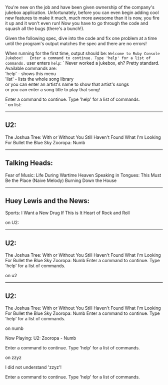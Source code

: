 You're new on the job and have been given ownership of the company's jukebox application. Unfortunately, before you can even begin adding cool new features to make it much, much more awesome than it is now, you fire it up and it won't even run! Now you have to go through the code and squash all the bugs (there's a bunch!).

Given the following spec, dive into the code and fix one problem at a time until the program's output matches the spec and there are no errors!

When running for the first time, output should be: 
`
Welcome to Ruby Console Jukebox!  
Enter a command to continue. Type 'help' for a list of commands.
`
user enters `help`:
`
Never worked a jukebox, eh? Pretty standard. Available commands are:  
'help' - shows this menu  
'list' - lists the whole song library  
or you can enter an artist's name to show that artist's songs  
or you can enter a song title to play that song!  
  
Enter a command to continue. Type 'help' for a list of commands.  
`
on list:

---------------
U2:
---------------
The Joshua Tree:
  With or Without You
	Still Haven't Found What I'm Looking For
	Bullet the Blue Sky
Zooropa:
	Numb

---------------
Talking Heads:
---------------
Fear of Music:
	Life During Wartime
	Heaven
Speaking in Tongues:
	This Must Be the Place (Naive Melody)
	Burning Down the House

---------------
Huey Lewis and the News:
---------------
Sports:
	I Want a New Drug
	If This is It
	Heart of Rock and Roll


on U2:

---------------
U2:
---------------
The Joshua Tree:
	With or Without You
	Still Haven't Found What I'm Looking For
	Bullet the Blue Sky
Zooropa:
	Numb
Enter a command to continue. Type 'help' for a list of commands.

on u2

---------------
U2:
---------------
The Joshua Tree:
	With or Without You
	Still Haven't Found What I'm Looking For
	Bullet the Blue Sky
Zooropa:
	Numb
Enter a command to continue. Type 'help' for a list of commands.

on numb

Now Playing: U2: Zooropa - Numb

Enter a command to continue. Type 'help' for a list of commands.

on zzyz

I did not understand 'zzyz'!

Enter a command to continue. Type 'help' for a list of commands.